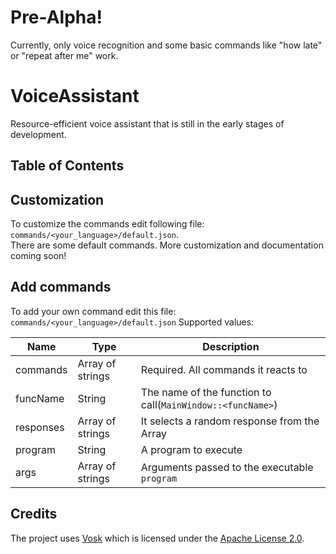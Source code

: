 # Pre-Alpha!

Currently, only voice recognition and some basic commands like "how late" or "repeat after me" work.

# VoiceAssistant

Resource-efficient voice assistant that is still in the early stages of development.

## Table of Contents


## Customization

To customize the commands edit following file: `commands/<your_language>/default.json`.  
There are some default commands. More customization and documentation coming soon!

## Add commands

To add your own command edit this file: `commands/<your_language>/default.json`
Supported values:

| Name      | Type             | Description                                                |
|-----------|------------------|------------------------------------------------------------|
| commands  | Array of strings | Required. All commands it reacts to                        |
| funcName  | String           | The name of the function to call(`MainWindow::<funcName>`) |
| responses | Array of strings | It selects a random response from the Array                |
| program   | String           | A program to execute                                       |
| args      | Array of strings | Arguments passed to the executable `program`               |


## Credits

The project uses [Vosk](https://github.com/alphacep/vosk-api) which is licensed under the [Apache License 2.0](https://github.com/alphacep/vosk-api/blob/master/COPYING).

